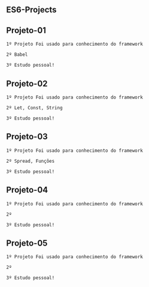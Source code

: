 ## ES6-Projects

## Projeto-01

    1º Projeto Foi usado para conhecimento do framework

    2º Babel

    3º Estudo pessoal!

## Projeto-02

    1º Projeto Foi usado para conhecimento do framework

    2º Let, Const, String

    3º Estudo pessoal!


## Projeto-03

    1º Projeto Foi usado para conhecimento do framework

    2º Spread, Funções

    3º Estudo pessoal!


## Projeto-04

    1º Projeto Foi usado para conhecimento do framework

    2º 

    3º Estudo pessoal!

## Projeto-05

    1º Projeto Foi usado para conhecimento do framework

    2º 

    3º Estudo pessoal!
